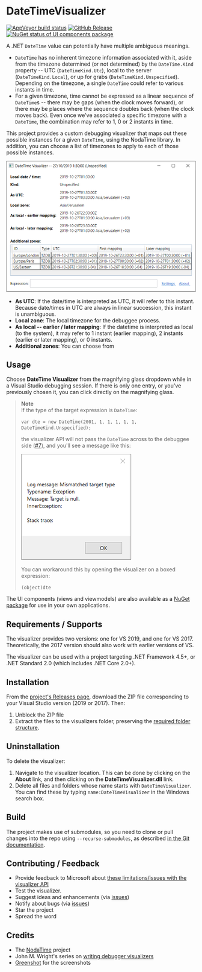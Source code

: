 # DateTimeVisualizer

[![AppVeyor build status](https://img.shields.io/appveyor/ci/zspitz/datetimevisualizer?style=flat&max-age=86400)](https://ci.appveyor.com/project/zspitz/datetimevisualizer) [![GitHub Release](https://img.shields.io/github/release/zspitz/datetimevisualizer.svg?style=flat&max-age=86400)](https://github.com/zspitz/DateTimeVisualizer/releases) [![NuGet status of UI components package](https://img.shields.io/nuget/v/DateTimeVisualizer.UI.svg?style=flat&max-age=86400)](https://www.nuget.org/packages/DateTimeVisualizer.UI/)

A .NET `DateTime` value can potentially have multiple ambiguous meanings.

* `DateTime` has no inherent timezone information associated with it, aside from the timezone determined (or not determined) by the `DateTime.Kind` property -- UTC (`DateTimeKind.Utc`), local to the server (`DateTimeKind.Local`), or up for grabs (`DateTimeKind.Unspecified`). Depending on the timezone, a single `DateTime` could refer to various instants in time.
* For a given timezone, time cannot be expressed as a linear sequence of `DateTime`s -- there may be gaps (when the clock moves forward), or there may be places where the sequence doubles back (when the clock moves back). Even once we've associated a specific timezone with a `DateTime`, the combination may refer to 1, 0 or 2 instants in time.

This project provides a custom debugging visualizer that maps out these possible instances for a given `DateTime`, using the NodaTime library. In addition, you can choose a list of timezones to apply to each of those possible instances.

![Screenshot](screenshot1.png)

* **As UTC**: If the date/time is interpreted as UTC, it will refer to this instant. Because date/times in UTC are always in linear succession, this instant is unambiguous.
* **Local zone**: The local timezone for the debuggee process.
* **As local -- earlier / later mapping**: If the datetime is interpreted as local (to the system), it may refer to 1 instant (earlier mapping), 2 instants (earlier or later mapping), or 0 instants.
* **Additional zones**: You can choose from 

## Usage

Choose **DateTime Visualizer** from the magnifying glass dropdown while in a Visual Studio debugging session. If there is only one entry, or you've previously chosen it, you can click directly on the magnifying glass.

> **Note**  
> If the type of the target expression is `DateTime`:
>
>     var dte = new DateTime(2001, 1, 1, 1, 1, 1, DateTimeKind.Unspecified);
> the visualizer API will not pass the `DateTime` across to the debuggee side ([#7](https://github.com/zspitz/DateTimeVisualizer/issues/7)), and you'll see a message like this:
>
> ![Screenshot](null-at-debuggee-side.png)
>
> You can workaround this by opening the visualizer on a boxed expression:
>
>     (object)dte

The UI components (views and viewmodels) are also available as a [NuGet package](https://www.nuget.org/packages/DateTimeVisualizer.UI/) for use in your own applications.

## Requirements / Supports

The visualizer provides two versions: one for VS 2019, and one for VS 2017. Theoretically, the 2017 version should also work with earlier versions of VS.

The visualizer can be used with a project targeting .NET Framework 4.5+, or .NET Standard 2.0 (which includes .NET Core 2.0+).

## Installation

From the [project's Releases page](https://github.com/zspitz/DateTimeVisualizer/releases), download the ZIP file corresponding to your Visual Studio version (2019 or 2017). Then:

1. Unblock the ZIP file
2. Extract the files to the visualizers folder, preserving the [required folder structure](https://docs.microsoft.com/en-us/visualstudio/debugger/how-to-install-a-visualizer?view=vs-2019#to-install-a-visualizer-for-visual-studio-2019).

## Uninstallation

To delete the visualizer:

1. Navigate to the visualizer location. This can be done by clicking on the **About** link, and then clicking on the **DateTimeVisualizer.dll** link.
2. Delete all files and folders whose name starts with `DateTimeVisualizer`. You can find these by typing `name:DateTimeVisualizer` in the Windows search box.

## Build

The project makes use of submodules, so you need to clone or pull changes into the repo using `--recurse-submodules`, as described [in the Git documentation](https://git-scm.com/book/en/v2/Git-Tools-Submodules#_cloning_submodules).

## Contributing / Feedback

* Provide feedback to Microsoft about [these limitations/issues with the visualizer API](https://github.com/zspitz/ExpressionToString/wiki/External-issues)
* Test the visualizer.
* Suggest ideas and enhancements (via [issues](https://github.com/zspitz/DateTimeVisualizer/issues/new/choose))
* Notify about bugs (via [issues](https://github.com/zspitz/DateTimeVisualizer/issues/new/choose))
* Star the project
* Spread the word

## Credits

* The [NodaTime](https://nodatime.org/) project
* John M. Wright's series on [writing debugger visualizers](https://wrightfully.com/writing-a-readonly-debugger-visualizer)
* [Greenshot](https://getgreenshot.org/) for the screenshots
